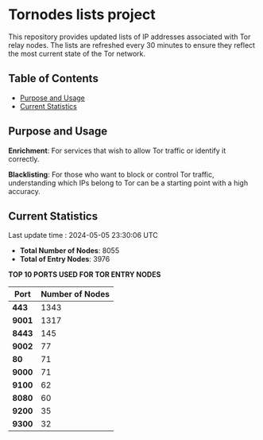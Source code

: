 # Tornodes lists project

This repository provides updated lists of IP addresses associated with Tor relay nodes. The lists are refreshed every 30 minutes to ensure they reflect the most current state of the Tor network.

## Table of Contents

- [Purpose and Usage](#purpose-and-usage)
- [Current Statistics](#current-statistics)


## Purpose and Usage

**Enrichment**: For services that wish to allow Tor traffic or identify it correctly.

**Blacklisting**: For those who want to block or control Tor traffic, understanding which IPs belong to Tor can be a starting point with a high accuracy.

## Current Statistics

Last update time : 2024-05-05 23:30:06 UTC

- **Total Number of Nodes**: 8055
- **Total of Entry Nodes**: 3976

**TOP 10 PORTS USED FOR TOR ENTRY NODES**

| **Port** | **Number of Nodes** |
|------|-----------------|
| **443**   | 1343  |
| **9001**   | 1317  |
| **8443**   | 145  |
| **9002**   | 77  |
| **80**   | 71  |
| **9000**   | 71  |
| **9100**   | 62  |
| **8080**   | 60  |
| **9200**   | 35  |
| **9300**   | 32  |

